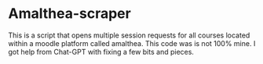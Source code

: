 # Amalthea-scraper
This is a script that opens multiple session requests for all courses located within a moodle platform called amalthea. This code was is not 100% mine. I got help from Chat-GPT with fixing a few bits and pieces.
